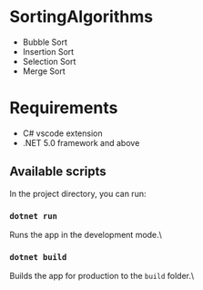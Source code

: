 # SortingAlgorithms
- Bubble Sort 
- Insertion Sort 
- Selection Sort
- Merge Sort
# Requirements
- C# vscode extension
- .NET 5.0 framework and above
## Available scripts
In the project directory, you can run:
### `dotnet run`
Runs the app in the development mode.\


### `dotnet build`

Builds the app for production to the `build` folder.\
